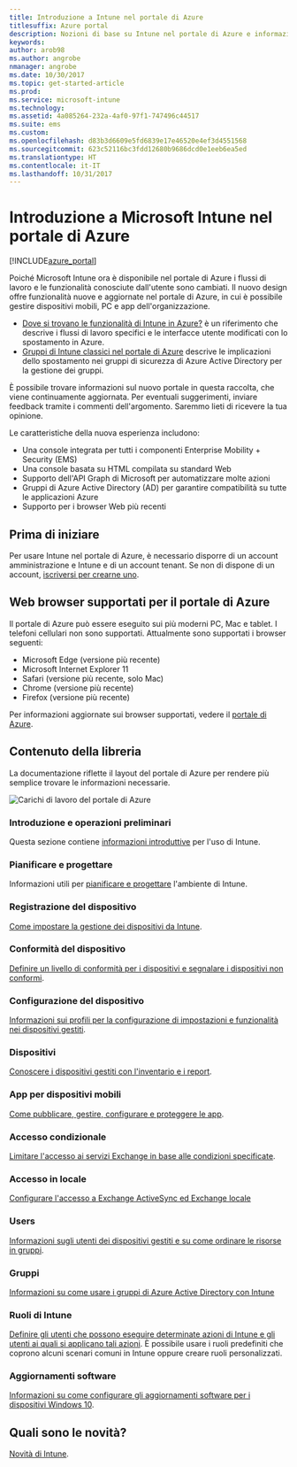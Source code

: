 ```yaml
---
title: Introduzione a Intune nel portale di Azure
titlesuffix: Azure portal
description: Nozioni di base su Intune nel portale di Azure e informazioni su come questo strumento aiuta nella gestione dei dispositivi."
keywords: 
author: arob98
ms.author: angrobe
nmanager: angrobe
ms.date: 10/30/2017
ms.topic: get-started-article
ms.prod: 
ms.service: microsoft-intune
ms.technology: 
ms.assetid: 4a085264-232a-4af0-97f1-747496c44517
ms.suite: ems
ms.custom: 
ms.openlocfilehash: d83b3d6609e5fd6839e17e46520e4ef3d4551568
ms.sourcegitcommit: 623c52116bc3fdd12680b9686dcd0e1eeb6ea5ed
ms.translationtype: HT
ms.contentlocale: it-IT
ms.lasthandoff: 10/31/2017
---
```

# <a name="introduction-to-microsoft-intune-in-the-azure-portal"></a>Introduzione a Microsoft Intune nel portale di Azure


[!INCLUDE[azure_portal](./includes/azure_portal.md)]

Poiché Microsoft Intune ora è disponibile nel portale di Azure i flussi di lavoro e le funzionalità conosciute dall'utente sono cambiati.
Il nuovo design offre funzionalità nuove e aggiornate nel portale di Azure, in cui è possibile gestire dispositivi mobili, PC e app dell'organizzazione.

* [Dove si trovano le funzionalità di Intune in Azure?](ui-changes.md) è un riferimento che descrive i flussi di lavoro specifici e le interfacce utente modificati con lo spostamento in Azure.
* [Gruppi di Intune classici nel portale di Azure](groups-get-started.md) descrive le implicazioni dello spostamento nei gruppi di sicurezza di Azure Active Directory per la gestione dei gruppi.




È possibile trovare informazioni sul nuovo portale in questa raccolta, che viene continuamente aggiornata. Per eventuali suggerimenti, inviare feedback tramite i commenti dell'argomento. Saremmo lieti di ricevere la tua opinione.

Le caratteristiche della nuova esperienza includono:

- Una console integrata per tutti i componenti Enterprise Mobility + Security (EMS)
- Una console basata su HTML compilata su standard Web
- Supporto dell'API Graph di Microsoft per automatizzare molte azioni
- Gruppi di Azure Active Directory (AD) per garantire compatibilità su tutte le applicazioni Azure
- Supporto per i browser Web più recenti

## <a name="before-you-start"></a>Prima di iniziare

Per usare Intune nel portale di Azure, è necessario disporre di un account amministrazione e Intune e di un account tenant. Se non di dispone di un account, [iscriversi per crearne uno](https://portal.office.com/Signup/Signup.aspx?OfferId=40BE278A-DFD1-470a-9EF7-9F2596EA7FF9&dl=INTUNE_A&ali=1#0%20).

## <a name="supported-web-browsers-for-the-azure-portal"></a>Web browser supportati per il portale di Azure

Il portale di Azure può essere eseguito sui più moderni PC, Mac e tablet. I telefoni cellulari non sono supportati.
Attualmente sono supportati i browser seguenti:

- Microsoft Edge (versione più recente)
- Microsoft Internet Explorer 11
- Safari (versione più recente, solo Mac)
- Chrome (versione più recente)
- Firefox (versione più recente)

Per informazioni aggiornate sui browser supportati, vedere il [portale di Azure](https://docs.microsoft.com/azure/azure-preview-portal-supported-browsers-devices).

## <a name="whats-in-this-library"></a>Contenuto della libreria

La documentazione riflette il layout del portale di Azure per rendere più semplice trovare le informazioni necessarie.

![Carichi di lavoro del portale di Azure](./media/azure-portal-workloads.png)

### <a name="introduction-and-get-started"></a>Introduzione e operazioni preliminari
Questa sezione contiene [informazioni introduttive](introduction-intune.md) per l'uso di Intune.
### <a name="plan-and-design"></a>Pianificare e progettare
Informazioni utili per [pianificare e progettare](/intune-classic/plan-design/introduction) l'ambiente di Intune.
### <a name="device-enrollment"></a>Registrazione del dispositivo
[Come impostare la gestione dei dispositivi da Intune](device-enrollment.md).
### <a name="device-compliance"></a>Conformità del dispositivo
[Definire un livello di conformità per i dispositivi e segnalare i dispositivi non conformi](device-compliance.md).
### <a name="device-configuration"></a>Configurazione del dispositivo
[Informazioni sui profili per la configurazione di impostazioni e funzionalità nei dispositivi gestiti](device-profiles.md).
### <a name="devices"></a>Dispositivi
[Conoscere i dispositivi gestiti con l'inventario e i report](device-management.md).
### <a name="mobile-apps"></a>App per dispositivi mobili
[Come pubblicare, gestire, configurare e proteggere le app](app-management.md).
### <a name="conditional-access"></a>Accesso condizionale
[Limitare l'accesso ai servizi Exchange in base alle condizioni specificate](conditional-access.md).
### <a name="on-premises-access"></a>Accesso in locale
[Configurare l'accesso a Exchange ActiveSync ed Exchange locale](/intune-classic/deploy-use/mobile-device-management-with-exchange-activesync-and-microsoft-intune)
### <a name="users"></a>Users
[Informazioni sugli utenti dei dispositivi gestiti e su come ordinare le risorse in gruppi](users-add.md).
### <a name="groups"></a>Gruppi
[Informazioni su come usare i gruppi di Azure Active Directory con Intune](groups-get-started.md)
### <a name="intune-roles"></a>Ruoli di Intune
[Definire gli utenti che possono eseguire determinate azioni di Intune e gli utenti ai quali si applicano tali azioni](role-based-access-control.md). È possibile usare i ruoli predefiniti che coprono alcuni scenari comuni in Intune oppure creare ruoli personalizzati.
### <a name="software-updates"></a>Aggiornamenti software
[Informazioni su come configurare gli aggiornamenti software per i dispositivi Windows 10](windows-update-for-business-configure.md).



## <a name="whats-new"></a>Quali sono le novità?

[Novità di Intune](whats-new.md).
